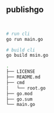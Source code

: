 ## publishgo

```bash


# run cli
go run main.go 

# build cli 
go build msin.go

```

```bash
.
├── LICENSE
├── README.md
├── cmd
│   └── root.go
├── go.mod
├── go.sum
└── main.go
```

